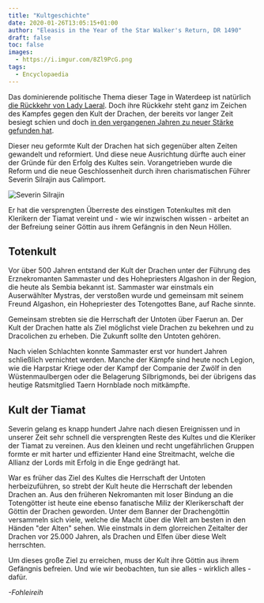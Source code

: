```yaml
---
title: "Kultgeschichte"
date: 2020-01-26T13:05:15+01:00
author: "Eleasis in the Year of the Star Walker's Return, DR 1490"
draft: false
toc: false
images:
  - https://i.imgur.com/8Zl9PcG.png
tags: 
  - Encyclopaedia
---
```


Das dominierende politische Thema dieser Tage in Waterdeep ist natürlich [die Rückkehr von Lady Laeral](/posts/die-rueckkehr). Doch ihre Rückkehr steht ganz im Zeichen des Kampfes gegen den Kult der Drachen, der bereits vor langer Zeit besiegt schien und doch [in den vergangenen Jahren zu neuer Stärke gefunden hat](/posts/kult-der-drachen).

Dieser neu geformte Kult der Drachen hat sich gegenüber alten Zeiten gewandelt und reformiert. Und diese neue Ausrichtung dürfte auch einer der Gründe für den Erfolg des Kultes sein. Vorangetrieben wurde die Reform und die neue Geschlossenheit durch ihren charismatischen Führer Severin Silrajin aus Calimport.

![Severin Silrajin](https://i.imgur.com/tmEgSLY.png)

Er hat die versprengten Überreste des einstigen Totenkultes mit den Klerikern der Tiamat vereint und - wie wir inzwischen wissen - arbeitet an der Befreiung seiner Göttin aus ihrem Gefängnis in den Neun Höllen.

## Totenkult

Vor über 500 Jahren entstand der Kult der Drachen unter der Führung des Erznekromanten Sammaster und des Hohepriesters Algashon in der Region, die heute als Sembia bekannt ist. Sammaster war einstmals ein Auserwählter Mystras, der verstoßen wurde und gemeinsam mit seinem Freund Algashon, ein Hohepriester des Totengottes Bane, auf Rache sinnte.

Gemeinsam strebten sie die Herrschaft der Untoten über Faerun an. Der Kult der Drachen hatte als Ziel möglichst viele Drachen zu bekehren und zu Dracolichen zu erheben. Die Zukunft sollte den Untoten gehören.

Nach vielen Schlachten konnte Sammaster erst vor hundert Jahren schließlich vernichtet werden. Manche der Kämpfe sind heute noch Legion, wie die Harpstar Kriege oder der Kampf der Companie der Zwölf in den Wüstenmaulbergen oder die Belagerung Silbrigmonds, bei der übrigens das heutige Ratsmitglied Taern Hornblade noch mitkämpfte.

## Kult der Tiamat

Severin gelang es knapp hundert Jahre nach diesen Ereignissen und in unserer Zeit sehr schnell die versprengten Reste des Kultes und die Kleriker der Tiamat zu vereinen. Aus den kleinen und recht ungefährlichen Gruppen formte er mit harter und effizienter Hand eine Streitmacht, welche die Allianz der Lords mit Erfolg in die Enge gedrängt hat.

War es früher das Ziel des Kultes die Herrschaft der Untoten herbeizuführen, so strebt der Kult heute die Herrschaft der lebenden Drachen an. Aus den früheren Nekromanten mit loser Bindung an die Totengötter ist heute eine ebenso fanatische Miliz der Klerikerschaft der Göttin der Drachen geworden. Unter dem Banner der Drachengöttin versammeln sich viele, welche die Macht über die Welt am besten in den Händen "der Alten" sehen. Wie einstmals in dem glorreichen Zeitalter der Drachen vor 25.000 Jahren, als Drachen und Elfen über diese Welt herrschten.

Um dieses große Ziel zu erreichen, muss der Kult ihre Göttin aus ihrem Gefängnis befreien. Und wie wir beobachten, tun sie alles - wirklich alles - dafür.

_-Fohleireih_
